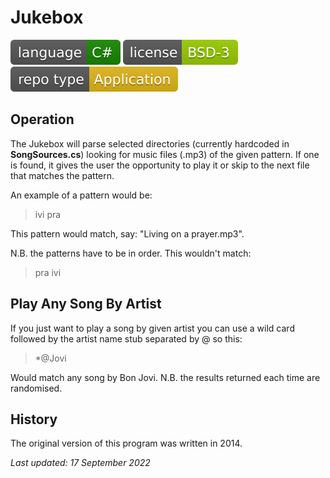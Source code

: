 # Jukebox

<a href="https://docs.microsoft.com/en-us/dotnet/csharp/"><img src="https://raw.githubusercontent.com/Wycott/RepositoryResources/main/Graphics/language-csharp.svg" title="Language C#" alt="Language C#"></a>
<a href="https://en.wikipedia.org/wiki/BSD_licenses#3-clause_license_(%22BSD_License_2.0%22,_%22Revised_BSD_License%22,_%22New_BSD_License%22,_or_%22Modified_BSD_License%22)"><img src="https://raw.githubusercontent.com/Wycott/RepositoryResources/main/Graphics/license-BSD--3-green.svg" title="BSD-3" alt="BSD-3"></a>
<a href="https://github.com/Wycott/RepositoryResources/blob/main/REPOTYPE.md"><img src="https://raw.githubusercontent.com/Wycott/RepositoryResources/main/Graphics/repo%20type-Application-yellow.svg" title="Application" alt="Application"></a>

## Operation

The Jukebox will parse selected directories (currently hardcoded in **SongSources.cs**) looking for music files (.mp3) of the given pattern. If one is found, it gives the user the opportunity to play it or skip to the next file that matches the pattern.

An example of a pattern would be:

>ivi pra

This pattern would match, say: "Living on a prayer.mp3".

N.B. the patterns have to be in order. This wouldn't match:

>pra ivi

## Play Any Song By Artist

If you just want to play a song by given artist you can use a wild card followed by the artist name stub separated by @ so this:

>*@Jovi

Would match  any song by Bon Jovi. N.B. the results returned each time are randomised.

## History

The original version of this program was written in 2014.

_Last updated: 17 September 2022_
